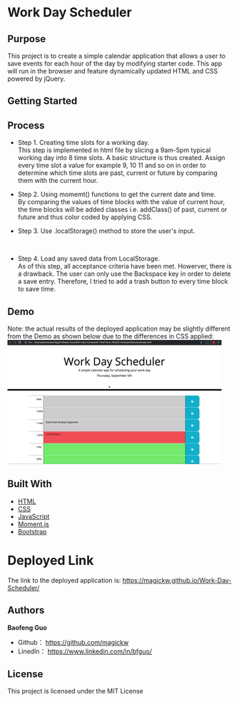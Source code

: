 # Work Day Scheduler

## Purpose
This project is to create a simple calendar application that allows a user to save events for each hour of the day by modifying starter code. This app will run in the browser and feature dynamically updated HTML and CSS powered by jQuery.

## Getting Started


## Process
* Step 1. Creating time slots for a working day.<br>
This step is implemented in html file by slicing a 9am-5pm typical working day into 8 time slots. A basic structure is thus created. Assign every time slot a value for example 9, 10 11 and so on in order to determine which time slots are past, current or future by comparing them with the current hour. <br>

* Step 2. Using momemt() functions to get the current date and time.<br>
  By comparing the values of time blocks with the value of current hour, the time blocks will be added classes i.e. addClass() of past, current or future and thus color coded by applying CSS.<br>
* Step 3. Use .localStorage() method to store the user's input. <br>
 <br>

* Step 4. Load any saved data from LocalStorage.<br>
  As of this step, all acceptance criteria have been met. Howerver, there is a drawback. The user can only use the Backspace key in order to delete a save entry. Therefore, I tried to add a trash button to every time block to save time.


## Demo

Note: the actual results of the deployed application may be slightly different from the Demo as shown below due to the differences in CSS applied: <br>
<img src="demo.gif" alt="screenshot" />

## Built With

* [HTML](https://developer.mozilla.org/en-US/docs/Web/HTML)
* [CSS](https://developer.mozilla.org/en-US/docs/Web/CSS)
* [JavaScript](https://developer.mozilla.org/en-US/docs/Web/javascript)
* [Moment.js](https://momentjs.com/docs/)
* [Bootstrap](https://getbootstrap.com/)


# Deployed Link

The link to the deployed application is: https://magickw.github.io/Work-Day-Scheduler/


## Authors

**Baofeng Guo**

- Github： https://github.com/magickw
- LinedIn： https://www.linkedin.com/in/bfguo/


## License
This project is licensed under the MIT License


